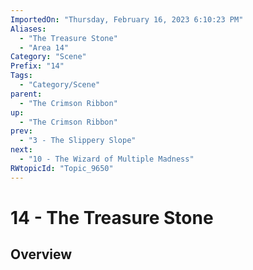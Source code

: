 ```yaml
---
ImportedOn: "Thursday, February 16, 2023 6:10:23 PM"
Aliases:
  - "The Treasure Stone"
  - "Area 14"
Category: "Scene"
Prefix: "14"
Tags:
  - "Category/Scene"
parent:
  - "The Crimson Ribbon"
up:
  - "The Crimson Ribbon"
prev:
  - "3 - The Slippery Slope"
next:
  - "10 - The Wizard of Multiple Madness"
RWtopicId: "Topic_9650"
---
```

# 14 - The Treasure Stone
## Overview
